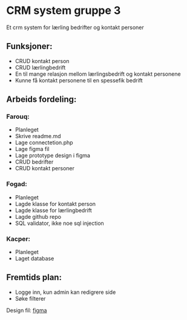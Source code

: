 # CRM system gruppe 3
Et crm system for lærling bedrifter og kontakt personer

## Funksjoner:
* CRUD kontakt person
* CRUD lærlingbedrift
* En til mange relasjon mellom lærlingsbedrift og kontakt personene
* Kunne få kontakt personene til en spessefik bedrift

## Arbeids fordeling:

### Farouq:
* Planleget
* Skrive readme.md
* Lage connectetion.php
* Lage figma fil
* Lage prototype design i figma
* CRUD bedrifter
* CRUD kontakt personer

### Fogad:
* Planleget
* Lagde klasse for kontakt person 
* Lagde klasse for lærlingbedrift
* Lagde github repo
* SQL validator, ikke noe sql injection

### Kacper:
* Planleget
* Laget database

## Fremtids plan:
* Logge inn, kun admin kan redigrere side
* Søke filterer


Design fil: [figma](https://www.figma.com/file/583UQkmZ03ORYwDYSTCY40/Untitled?type=design&node-id=0%3A1&mode=design&t=NUXagWx2J67Azi8P-1)

